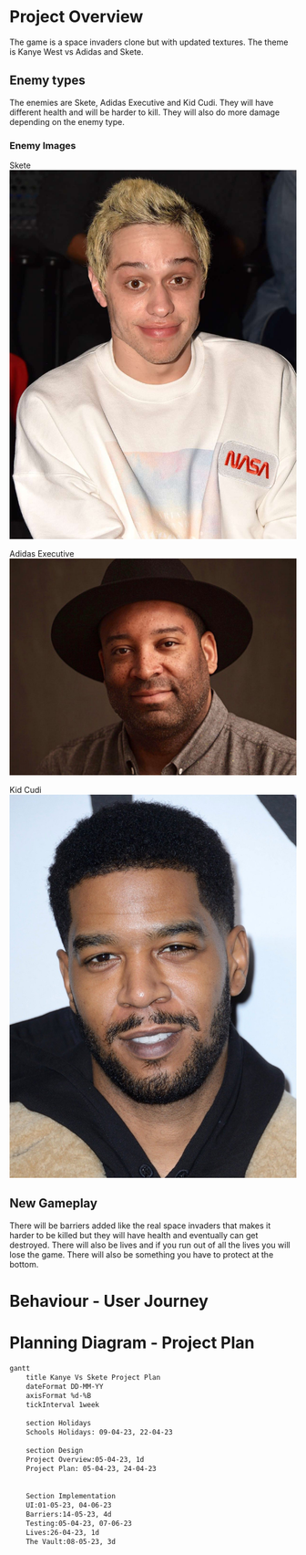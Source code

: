  # Project Overview

The game is a space invaders clone but with updated textures. The theme is Kanye West vs Adidas and Skete.

## Enemy types
The enemies are Skete, Adidas Executive and Kid Cudi. They will have different health and will be harder to kill. They will also do more damage depending on the enemy type.
### Enemy Images
Skete
![Enemy 3](Enemy/Enemy%203.jpg)

Adidas Executive
![Enemy 1](Enemy/Enemy%201.jpg)

Kid Cudi
![Enemy 2](Enemy/564901_v9_bb.jpg)

## New Gameplay
There will be barriers added like the real space invaders that makes it harder to be killed but they will have health and eventually can get destroyed. There will also be lives and if you run out of all the lives you will lose the game. There will also be something you have to protect at the bottom.


# Behaviour - User Journey



# Planning Diagram - Project Plan

```mermaid
gantt
    title Kanye Vs Skete Project Plan
    dateFormat DD-MM-YY
    axisFormat %d-%B
    tickInterval 1week

    section Holidays
    Schools Holidays: 09-04-23, 22-04-23

    section Design
    Project Overview:05-04-23, 1d
    Project Plan: 05-04-23, 24-04-23


    Section Implementation
    UI:01-05-23, 04-06-23
    Barriers:14-05-23, 4d
    Testing:05-04-23, 07-06-23
    Lives:26-04-23, 1d
    The Vault:08-05-23, 3d
```